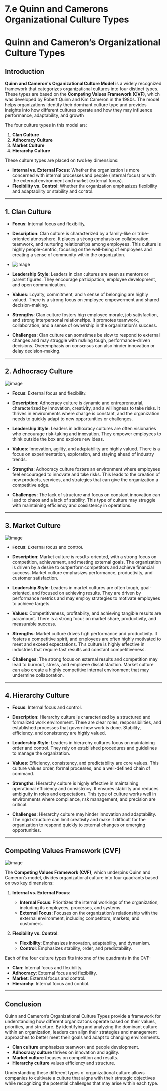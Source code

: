 # 7.e Quinn and Camerons Organizational Culture Types

# Quinn and Cameron’s Organizational Culture Types

## Introduction

**Quinn and Cameron's Organizational Culture Model** is a widely recognized framework that categorizes organizational cultures into four distinct types. These types are based on the **Competing Values Framework (CVF)**, which was developed by Robert Quinn and Kim Cameron in the 1980s. The model helps organizations identify their dominant culture type and provides insights into how different cultures operate and how they may influence performance, adaptability, and growth.

The four culture types in this model are:
1. **Clan Culture**
2. **Adhocracy Culture**
3. **Market Culture**
4. **Hierarchy Culture**

These culture types are placed on two key dimensions:
- **Internal vs. External Focus**: Whether the organization is more concerned with internal processes and people (internal focus) or with the external environment and market (external focus).
- **Flexibility vs. Control**: Whether the organization emphasizes flexibility and adaptability or stability and control.

---

## 1. Clan Culture

- **Focus**: Internal focus and flexibility.
- **Description**: Clan culture is characterized by a family-like or tribe-oriented atmosphere. It places a strong emphasis on collaboration, teamwork, and nurturing relationships among employees. This culture is highly people-centric, focusing on the well-being of employees and creating a sense of community within the organization.

- ![image](https://github.com/user-attachments/assets/a8c9bad8-00ff-4013-9ff5-99593ef23797)


- **Leadership Style**: Leaders in clan cultures are seen as mentors or parent figures. They encourage participation, employee development, and open communication.
  
- **Values**: Loyalty, commitment, and a sense of belonging are highly valued. There is a strong focus on employee empowerment and shared decision-making.

- **Strengths**: Clan culture fosters high employee morale, job satisfaction, and strong interpersonal relationships. It promotes teamwork, collaboration, and a sense of ownership in the organization's success.
  
- **Challenges**: Clan culture can sometimes be slow to respond to external changes and may struggle with making tough, performance-driven decisions. Overemphasis on consensus can also hinder innovation or delay decision-making.

---

## 2. Adhocracy Culture

![image](https://github.com/user-attachments/assets/9b884069-a219-4493-a4ee-70f48077c169)


- **Focus**: External focus and flexibility.
- **Description**: Adhocracy culture is dynamic and entrepreneurial, characterized by innovation, creativity, and a willingness to take risks. It thrives in environments where change is constant, and the organization needs to quickly adapt to new opportunities or challenges.

- **Leadership Style**: Leaders in adhocracy cultures are often visionaries who encourage risk-taking and innovation. They empower employees to think outside the box and explore new ideas.

- **Values**: Innovation, agility, and adaptability are highly valued. There is a focus on experimentation, exploration, and staying ahead of industry trends.

- **Strengths**: Adhocracy culture fosters an environment where employees feel encouraged to innovate and take risks. This leads to the creation of new products, services, and strategies that can give the organization a competitive edge.

- **Challenges**: The lack of structure and focus on constant innovation can lead to chaos and a lack of stability. This type of culture may struggle with maintaining efficiency and consistency in operations.

---

## 3. Market Culture

![image](https://github.com/user-attachments/assets/61dc7931-5d4c-4a22-baf5-e7e9a3eee73e)


- **Focus**: External focus and control.
- **Description**: Market culture is results-oriented, with a strong focus on competition, achievement, and meeting external goals. The organization is driven by a desire to outperform competitors and achieve financial success. Market culture emphasizes performance, productivity, and customer satisfaction.

- **Leadership Style**: Leaders in market cultures are often tough, goal-oriented, and focused on achieving results. They are driven by performance metrics and may employ strategies to motivate employees to achieve targets.

- **Values**: Competitiveness, profitability, and achieving tangible results are paramount. There is a strong focus on market share, productivity, and measurable success.

- **Strengths**: Market culture drives high performance and productivity. It fosters a competitive spirit, and employees are often highly motivated to meet and exceed expectations. This culture is highly effective in industries that require fast results and constant competitiveness.

- **Challenges**: The strong focus on external results and competition may lead to burnout, stress, and employee dissatisfaction. Market culture can also create a highly competitive internal environment that may undermine collaboration.

---

## 4. Hierarchy Culture

- **Focus**: Internal focus and control.
- **Description**: Hierarchy culture is characterized by a structured and formalized work environment. There are clear roles, responsibilities, and established processes that govern how work is done. Stability, efficiency, and consistency are highly valued.

- **Leadership Style**: Leaders in hierarchy cultures focus on maintaining order and control. They rely on established procedures and guidelines to manage the organization.

- **Values**: Efficiency, consistency, and predictability are core values. This culture values order, formal processes, and a well-defined chain of command.

- **Strengths**: Hierarchy culture is highly effective in maintaining operational efficiency and consistency. It ensures stability and reduces ambiguity in roles and expectations. This type of culture works well in environments where compliance, risk management, and precision are critical.

- **Challenges**: Hierarchy culture may hinder innovation and adaptability. The rigid structure can limit creativity and make it difficult for the organization to respond quickly to external changes or emerging opportunities.

---

## Competing Values Framework (CVF)

![image](https://github.com/user-attachments/assets/eb57fe95-8cc5-4625-9a21-f29766351e19)


The **Competing Values Framework (CVF)**, which underpins Quinn and Cameron’s model, divides organizational culture into four quadrants based on two key dimensions:

1. **Internal vs. External Focus**:
   - **Internal Focus**: Prioritizes the internal workings of the organization, including its employees, processes, and systems.
   - **External Focus**: Focuses on the organization’s relationship with the external environment, including competitors, markets, and customers.

2. **Flexibility vs. Control**:
   - **Flexibility**: Emphasizes innovation, adaptability, and dynamism.
   - **Control**: Emphasizes stability, order, and predictability.

Each of the four culture types fits into one of the quadrants in the CVF:

- **Clan**: Internal focus and flexibility.
- **Adhocracy**: External focus and flexibility.
- **Market**: External focus and control.
- **Hierarchy**: Internal focus and control.

---

## Conclusion

Quinn and Cameron’s Organizational Culture Types provide a framework for understanding how different organizations operate based on their values, priorities, and structure. By identifying and analyzing the dominant culture within an organization, leaders can align their strategies and management approaches to better meet their goals and adapt to changing environments. 

- **Clan culture** emphasizes teamwork and people development.
- **Adhocracy culture** thrives on innovation and agility.
- **Market culture** focuses on competition and results.
- **Hierarchy culture** values efficiency and structure.

Understanding these different types of organizational culture allows companies to cultivate a culture that aligns with their strategic objectives while recognizing the potential challenges that may arise within each type.

